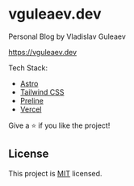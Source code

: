 # vguleaev.dev

Personal Blog by Vladislav Guleaev

https://vguleaev.dev

Tech Stack:

- [Astro](https://astro.build/)
- [Tailwind CSS](https://tailwindcss.com/)
- [Preline](https://preline.co/)
- [Vercel](https://vercel.com/)

Give a ⭐️ if you like the project!

## License

This project is [MIT](https://github.com/vguleaev/vguleaev.dev/blob/main/README.md) licensed.
